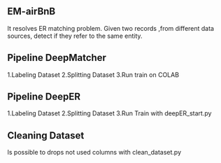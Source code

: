 ## **EM-airBnB**
It resolves ER matching problem. Given two records ,from different data sources, detect if they refer to the same entity.
## **Pipeline DeepMatcher**
1.Labeling Dataset
2.Splitting Dataset
3.Run train on COLAB
## **Pipeline DeepER**
1.Labeling Dataset
2.Splitting Dataset 
3.Run Train with deepER_start.py 
## **Cleaning Dataset**
Is possible to drops not used columns with clean_dataset.py
